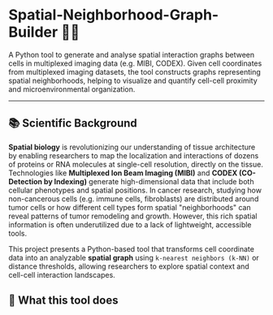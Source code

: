 # Spatial-Neighborhood-Graph-Builder 🧠🔬

A Python tool to generate and analyse spatial interaction graphs between cells in multiplexed imaging data (e.g. MIBI, CODEX). Given cell coordinates from multiplexed imaging datasets, the tool constructs graphs representing spatial neighborhoods, helping to visualize and quantify cell-cell proximity and microenvironmental organization.

---

## 📚 Scientific Background 

**Spatial biology** is revolutionizing our understanding of tissue architecture by enabling researchers to map the localization and interactions of dozens of proteins or RNA molecules at single-cell resolution, directly on the tissue. Technologies like **Multiplexed Ion Beam Imaging (MIBI)** and **CODEX (CO-Detection by Indexing)** generate high-dimensional data that include both cellular phenotypes and spatial positions.
In cancer research, studying how non-cancerous cells (e.g. immune cells, fibroblasts) are distributed around tumor cells or how different cell types form spatial "neighborhoods" can reveal patterns of tumor remodeling and growth. However, this rich spatial information is often underutilized due to a lack of lightweight, accessible tools.

This project presents a Python-based tool that transforms cell coordinate data into an analyzable **spatial graph** using `k-nearest neighbors (k-NN)` or distance thresholds, allowing researchers to explore spatial context and cell-cell interaction landscapes.

## 🚀 What this tool does

